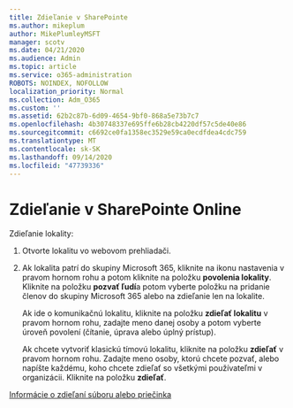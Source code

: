 ```yaml
---
title: Zdieľanie v SharePointe
ms.author: mikeplum
author: MikePlumleyMSFT
manager: scotv
ms.date: 04/21/2020
ms.audience: Admin
ms.topic: article
ms.service: o365-administration
ROBOTS: NOINDEX, NOFOLLOW
localization_priority: Normal
ms.collection: Adm_O365
ms.custom: ''
ms.assetid: 62b2c87b-6d09-4654-9bf0-868a5e73b7c7
ms.openlocfilehash: 4b30748337e695ffe6b28cb4220df57c5de40e86
ms.sourcegitcommit: c6692ce0fa1358ec3529e59ca0ecdfdea4cdc759
ms.translationtype: MT
ms.contentlocale: sk-SK
ms.lasthandoff: 09/14/2020
ms.locfileid: "47739336"
---
```

# <a name="how-to-share-in-sharepoint-online"></a>Zdieľanie v SharePointe Online

Zdieľanie lokality:
  
1. Otvorte lokalitu vo webovom prehliadači.
    
2. Ak lokalita patrí do skupiny Microsoft 365, kliknite na ikonu nastavenia v pravom hornom rohu a potom kliknite na položku **povolenia lokality**. Kliknite na položku **pozvať ľudí**a potom vyberte položku na pridanie členov do skupiny Microsoft 365 alebo na zdieľanie len na lokalite. 
    
    Ak ide o komunikačnú lokalitu, kliknite na položku **zdieľať lokalitu** v pravom hornom rohu, zadajte meno danej osoby a potom vyberte úroveň povolení (čítanie, úprava alebo úplný prístup). 
    
    Ak chcete vytvoriť klasickú tímovú lokalitu, kliknite na položku **zdieľať** v pravom hornom rohu. Zadajte meno osoby, ktorú chcete pozvať, alebo napíšte každému, koho chcete zdieľať so všetkými používateľmi v organizácii. Kliknite na položku **zdieľať**.
    
[Informácie o zdieľaní súboru alebo priečinka](https://go.microsoft.com/fwlink/?linkid=511430)
  

